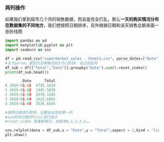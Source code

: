 ### 两列操作

如果我们拿到超市几个月的销售数据，而且是完全打乱，那么**一天的购买情况分布在数据集的不同地方**，我们想按照日期排序，另外根据日期和该天销售总额来画一张折线图

```python
import pandas as pd
import matplotlib.pyplot as plt
import seaborn as sns

df = pd.read_csv("supermarket_sales - Sheet1.csv", parse_dates=["Date"])
#关于parse，是因为日期格式如1/5/2019，会出现乱码
df_sub = df[["Total","Date"]].groupby("Date").sum().reset_index()
print(df_sub.head())

        Date      Total
0 2019-01-01  4745.1810
1 2019-01-02  1945.5030
2 2019-01-03  2078.1285
3 2019-01-04  1623.6885
4 2019-01-05  3536.6835

#按照日期进行排序，日期会出现在第一列
#sum的将分散的Total进行统计
#reset_index 是重新索引，前面有0,1,2,3,4……

sns.relplot(data = df_sub,x = "Date",y = "Total",aspect = 2,kind = "line")
plt.show()
```
